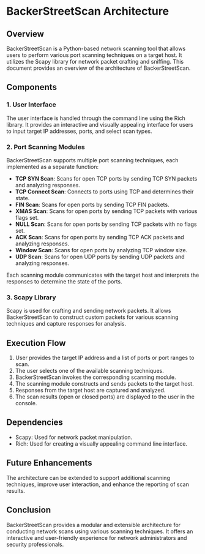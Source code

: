 # BackerStreetScan Architecture

## Overview

BackerStreetScan is a Python-based network scanning tool that allows users to perform various port scanning techniques on a target host. It utilizes the Scapy library for network packet crafting and sniffing. This document provides an overview of the architecture of BackerStreetScan.

## Components

### 1. User Interface

The user interface is handled through the command line using the Rich library. It provides an interactive and visually appealing interface for users to input target IP addresses, ports, and select scan types.

### 2. Port Scanning Modules

BackerStreetScan supports multiple port scanning techniques, each implemented as a separate function:

- **TCP SYN Scan**: Scans for open TCP ports by sending TCP SYN packets and analyzing responses.
- **TCP Connect Scan**: Connects to ports using TCP and determines their state.
- **FIN Scan**: Scans for open ports by sending TCP FIN packets.
- **XMAS Scan**: Scans for open ports by sending TCP packets with various flags set.
- **NULL Scan**: Scans for open ports by sending TCP packets with no flags set.
- **ACK Scan**: Scans for open ports by sending TCP ACK packets and analyzing responses.
- **Window Scan**: Scans for open ports by analyzing TCP window size.
- **UDP Scan**: Scans for open UDP ports by sending UDP packets and analyzing responses.

Each scanning module communicates with the target host and interprets the responses to determine the state of the ports.

### 3. Scapy Library

Scapy is used for crafting and sending network packets. It allows BackerStreetScan to construct custom packets for various scanning techniques and capture responses for analysis.

## Execution Flow

1. User provides the target IP address and a list of ports or port ranges to scan.
2. The user selects one of the available scanning techniques.
3. BackerStreetScan invokes the corresponding scanning module.
4. The scanning module constructs and sends packets to the target host.
5. Responses from the target host are captured and analyzed.
6. The scan results (open or closed ports) are displayed to the user in the console.

## Dependencies

- Scapy: Used for network packet manipulation.
- Rich: Used for creating a visually appealing command line interface.

## Future Enhancements

The architecture can be extended to support additional scanning techniques, improve user interaction, and enhance the reporting of scan results.

## Conclusion

BackerStreetScan provides a modular and extensible architecture for conducting network scans using various scanning techniques. It offers an interactive and user-friendly experience for network administrators and security professionals.
